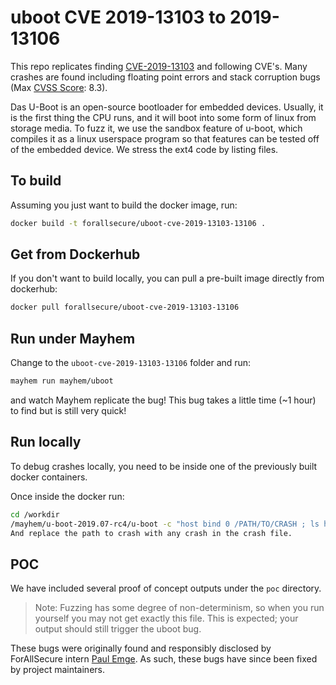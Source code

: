 # uboot CVE 2019-13103 to 2019-13106

This repo replicates finding [CVE-2019-13103](https://nvd.nist.gov/vuln/detail/CVE-2019-13103) and following CVE's. Many crashes are found including floating point errors and stack corruption bugs (Max [CVSS Score](https://nvd.nist.gov/vuln-metrics/cvss): 8.3).

Das U-Boot is an open-source bootloader for embedded devices. Usually, it is
the first thing the CPU runs, and it will boot into some form of linux from
storage media. To fuzz it, we use the sandbox feature of u-boot, which
compiles it as a linux userspace program so that features can be tested off
of the embedded device. We stress the ext4 code by listing files.

## To build

Assuming you just want to build the docker image, run:

```bash
docker build -t forallsecure/uboot-cve-2019-13103-13106 .
```

## Get from Dockerhub

If you don't want to build locally, you can pull a pre-built image
directly from dockerhub:

```bash
docker pull forallsecure/uboot-cve-2019-13103-13106
```


## Run under Mayhem

Change to the `uboot-cve-2019-13103-13106` folder and run:

```bash
mayhem run mayhem/uboot
```

and watch Mayhem replicate the bug! This bug takes a little time (~1 hour)
to find but is still very quick!

## Run locally

To debug crashes locally, you need to be inside one of the previously built docker containers.

Once inside the docker run:

```bash
cd /workdir
/mayhem/u-boot-2019.07-rc4/u-boot -c "host bind 0 /PATH/TO/CRASH ; ls host 0"
And replace the path to crash with any crash in the crash file.
```

## POC

We have included several proof of concept outputs under the `poc`
directory.

> Note: Fuzzing has some degree of non-determinism, so when you run
yourself you may not get exactly this file.  This is expected; your
output should still trigger the uboot bug.

These bugs were originally found and responsibly disclosed
by ForAllSecure intern [Paul Emge](https://blog.forallsecure.com/author/paul-emge).
As such, these bugs have since been fixed by project maintainers.
